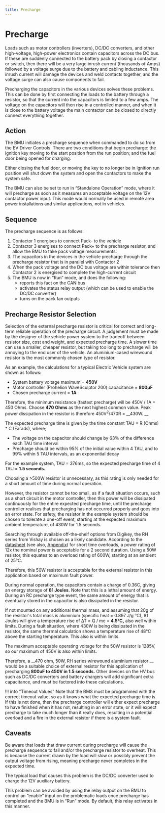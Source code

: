 ```yaml
---
title: Precharge
---
```


# Precharge

Loads such as motor controllers (inverters), DC/DC converters, and other high-voltage, high-power electronics contain capacitors across the DC bus.  If these are suddenly connected to the battery pack by closing a contactor or switch, then there will be a very large inrush current (thousands of Amps) followed by a voltage surge due to the battery and cabling inductance.  This inrush current will damage the devices and weld contacts together, and the voltage surge can also cause components to fail. 

Precharging the capacitors in the various devices solves these problems.  This can be done by first connecting the loads to the battery through a resistor, so that the current into the capacitors is limited to a few amps.  The voltage on the capacitors will then rise in a controlled manner, and when it is close to the battery voltage the main contactor can be closed to directly connect everything together. 

## Action

The BMU initiates a precharge sequence when commanded to do so from the EV Driver Controls.  There are two conditions that begin precharge: the ignition key moving to the start position from the run position; and the fuel door being opened for charging.   

Either closing the fuel door, or moving the key to no longer be in Ignition run position will shut down the system and open the contactors to make the system safe. 

The BMU can also be set to run in “Standalone Operation” mode, where it will precharge as soon as it measures an acceptable voltage on the 12V contactor power input.  This mode would normally be used in remote area power installations and similar applications, not in vehicles. 

## Sequence

The precharge sequence is as follows: 

1. Contactor 1 energises to connect Pack- to the vehicle 
2. Contactor 3 energises to connect Pack+ to the precharge resistor, and allow the BMU to take pack voltage measurements.  
3. The capacitors in the devices in the vehicle precharge through the precharge resistor that is in parallel with Contactor 2 
4. When the pack voltage and the DC bus voltage are within tolerance then Contactor 2 is energised to complete the high-current circuit 
5. The BMU is now in “Run” mode, and does the following: 
    *   reports this fact on the CAN bus 
    *   activates the status relay output (which can be used to enable the DC/DC converter) 
    *   turns on the pack fan outputs 

## Precharge Resistor Selection

Selection of the external precharge resistor is critical for correct and long-term reliable operation of the precharge circuit.  A judgement must be made by the designer of the vehicle power system to the tradeoff between resistor size, cost and weight, and expected precharge time.  A slower time can use a smaller, cheaper resistor, but taking too long to precharge will be annoying to the end user of the vehicle.  An aluminium-cased wirewound resistor is the most commonly chosen type of resistor. 

As an example, the calculations for a typical Electric Vehicle system are shown as follows: 

- System battery voltage maximum = __450V__ 
- Motor controller (Prohelion WaveSculptor 200) capacitance = __800µF__
- Chosen precharge current = __1A__ 

Therefore, the minimum resistance (fastest precharge) will be 450V / 1A = 450 Ohms.  Choose __470 Ohms__ as the next highest common value.  Peak power dissipation in the resistor is therefore 450V<sup>2</sup>/470R = __430W. __ 

The expected precharge time is given by the time constant TAU = R (Ohms) * C (Farads), where;

- The voltage on the capacitor should change by 63% of the difference each TAU time interval
- Precharge should be within 95% of the initial value within 4 TAU, and to 99% within 5 TAU intervals, as an exponential decay

For the example system, TAU = 376ms, so the expected precharge time of 4 TAU = __1.5 seconds.__

Choosing a >500W resistor is unnecessary, as this rating is only needed for a short amount of time during normal operation.

However, the resistor cannot be too small, as if a fault situation occurs, such as a short circuit in the motor controller, then this power will be dissipated continuously for the entire expected precharge time, until the precharge controller realises that precharging has not occurred properly and goes into an error state.  For safety, the resistor in the example system should be chosen to tolerate a one-off event, starting at the expected maximum ambient temperature, of 430W for 1.5 seconds. 

Searching through available off-the-shelf options from Digikey, the RH series from Vishay is chosen as a likely candidate.  According to the [datasheet](https://www.vishay.com/docs/50013/rh.pdf) (see also, [Appendix](../Appendix/Appendix_B.md)) for short time overloads, a power rating of 12x the nominal power is acceptable for a 2 second duration.  Using a 50W resistor, this equates to an overload rating of 600W, starting at an ambient of 25°C.   

Therefore, this 50W resistor is acceptable for the external resistor in this application based on maximum fault power. 

During normal operation, the capacitors contain a charge of 0.36C, giving an energy storage of __81 Joules.__  Note that this is a lethal amount of energy.  During an RC precharge type event, the same amount of energy that is eventually stored in the capacitor is also dissipated in the resistor.   

If not mounted on any additional thermal mass, and assuming that 20g of the resistor's total mass is aluminium (specific heat = 0.897 J/g °C), 81 Joules will give a temperature rise of ∆T = Q / mc = __4.5°C,__ also well within limits.  During a fault situation, where 430W is being dissipated in the resistor, the same thermal calculation shows a temperature rise of 48°C above the starting temperature.  This also is within limits. 

The maximum acceptable operating voltage for the 50W resistor is 1285V, so our maximum of 450V is also within limits. 

Therefore, a __470 ohm, 50W, RH series wirewound aluminium resistor __ would be a suitable choice of external resistor for this application of precharging __800uF to 450V in 1.5 seconds.__  Other devices on the HV bus such as DC/DC converters and battery chargers will add significant extra capacitance, and must be factored into these calculations. 

!!! info "Timeout Values"
    Note that the BMS must be programmed with the correct timeout value, so as it knows what the expected precharge time is.  If this is not done, then the precharge controller will either expect precharge to have finished when it has not, resulting in an error state, or it will expect precharge to take much longer than it really does, resulting in a potential overload and a fire in the external resistor if there is a system fault. 

## Caveats

Be aware that loads that draw current during precharge will cause the precharge sequence to fail and/or the precharge resistor to overheat.  This is because the current drawn by the load will slow or possibly prevent the output voltage from rising, meaning precharge never completes in the expected time.   

The typical load that causes this problem is the DC/DC converter used to charge the 12V auxiliary battery. 

This problem can be avoided by using the relay output on the BMU to control an “enable” input on the problematic loads once precharge has completed and the BMU is in “Run” mode.  By default, this relay activates in this manner. 